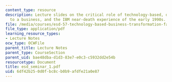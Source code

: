 ```yaml
---
content_type: resource
description: Lecture slides on the critical role of technology-based, disruptive innovations
  to a business, and the IBM near-death experience of the early 1990s.
file: /media/courses/esd-57-technology-based-business-transformation-fall-2007/6df42b250d0fbc8cb0b9afdfe21a0e87_esd_seminar_1.pdf
file_type: application/pdf
learning_resource_types:
- Lecture Notes
ocw_type: OCWFile
parent_title: Lecture Notes
parent_type: CourseSection
parent_uid: bae48dba-d1d3-83e7-e0c3-c5932dd2e54b
resourcetype: Document
title: esd_seminar_1.pdf
uid: 6df42b25-0d0f-bc8c-b0b9-afdfe21a0e87
---
```

